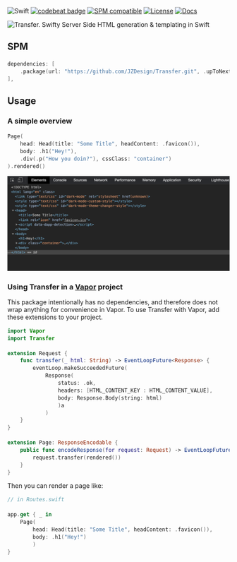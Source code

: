 
![Swift](https://github.com/JZDesign/Transfer/workflows/Swift/badge.svg) [![codebeat badge](https://codebeat.co/badges/d7b361b5-e7c9-45b7-8d5c-6eaffb058798)](https://codebeat.co/projects/github-com-jzdesign-transfer-main) [![SPM compatible](https://img.shields.io/badge/SPM-Compatible-e66f20.svg?style=flat)](https://github.com/apple/swift-package-manager) [![License](https://img.shields.io/badge/License-MIT-335577.svg?style=flat)](https://github.com/JZDesign/Transfer/blob/master/LICENSE) [![Docs](https://img.shields.io/badge/Jazzy-Documentation-634fb3.svg?style=flat)](https://jzdesign.github.io/Transfer/)

![Transfer. Swifty Server Side HTML generation & templating in Swift](https://lucid.app/publicSegments/view/f6de9a35-dbb0-426a-abc2-800c4143863c/image.jpeg)


## SPM 

```swift
dependencies: [
    .package(url: "https://github.com/JZDesign/Transfer.git", .upToNextMajor(from: "0.01.0"))
],
```

## Usage

### A simple overview

```swift
Page(
    head: Head(title: "Some Title", headContent: .favicon()),
    body: .h1("Hey!"),
    .div(.p("How you doin?"), cssClass: "container")
).rendered()
```


![Rendered HTML Result](img/rendered_html.png)

### Using Transfer in a [Vapor](https://github.com/vapor/vapor) project

This package intentionally has no dependencies, and therefore does not wrap anything for convenience in Vapor. To use Transfer with Vapor, add these extensions to your project.

```swift
import Vapor
import Transfer

extension Request {
    func transfer(_ html: String) -> EventLoopFuture<Response> {
        eventLoop.makeSucceededFuture(
            Response(
                status: .ok,
                headers: [HTML_CONTENT_KEY : HTML_CONTENT_VALUE],
                body: Response.Body(string: html)
                )a
            )
    }
}

extension Page: ResponseEncodable {
    public func encodeResponse(for request: Request) -> EventLoopFuture<Response> {
        request.transfer(rendered())
    }
}
```

Then you can render a page like:

```swift
// in Routes.swift

app.get { _ in
    Page(
        head: Head(title: "Some Title", headContent: .favicon()),
        body: .h1("Hey!")
        )
}
```
